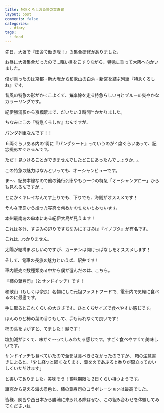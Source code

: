 ```yaml
---
title: 特急くろしお＆柿の葉寿司
layout: post
comments: false
categories:
  - diary
tags:
  - food
---
```

先日、大阪で『田舎で働き隊！』の集合研修がありました。

お昼に大阪集合だったので…眠い目をこすりながら、特急に乗って大阪へ向かいました。

<amp-img src="/img/uploads/2009/11/kuroshio-express-1.jpg" alt="特急くろしお" width="400" height="300" layout="responsive"></amp-img>

僕が乗ったのは京都・新大阪から和歌山の白浜・新宮を結ぶ列車『特急くろしお』です。

昔風の特急の形がかっこよくて、海岸線を走る特急らしい白とブルーの爽やかなカラーリングです。

紀伊勝浦駅から京橋駅まで、だいたい３時間半かかりました。

ちなみにこの『特急くろしお』なんですが、

<amp-img src="/img/uploads/2009/11/kuroshio-express-2.jpg" alt="パンダ列車" width="400" height="300" layout="responsive"></amp-img>

パンダ列車なんです！！

６両ぐらいある内の1両に『パンダシート』っていうのが４席ぐらいあって、記念撮影ができるんです。

ただ！見つけることができませんでしたどこにあったんでしょうか…。

この特急の魅力はなんといっても、オーシャンビューです。

ま～、紀勢本線なので他の鈍行列車やもう一つの特急「オーシャンアロー」からも見れるんですが...

とにかくキレイなんです上りでも、下りでも、海側がオススメです！

そんな車窓から撮った写真を何枚かのせたいとおもいます。

<amp-img src="/img/uploads/2009/11/kuroshio-express-3.jpg" alt="くろしお車窓からの紀伊大島" width="400" height="300" layout="responsive"></amp-img>

本州最南端の串本にある紀伊大島が見えます！

<amp-img src="/img/uploads/2009/11/kuroshio-express-4.jpg" alt="くろしお車窓からのすさみ" width="400" height="300" layout="responsive"></amp-img>

これは多分、すさみの辺りですちなみにすさみは『イノブタ』が有名です。

<amp-img src="/img/uploads/2009/11/kuroshio-express-5.jpg" alt="くろしお車窓から" width="400" height="300" layout="responsive"></amp-img>

これは…わかりません。

太陽が結構まぶしいのですが、カーテンは開けっぱなしをオススメします！

そして、電車の長旅の魅力といえば、駅弁です！

車内販売で数種類ある中から僕が選んだのは、こちら。

<amp-img src="/img/uploads/2009/11/kuroshio-express-6.jpg" alt="くろしお車内販売の柿の葉すし" width="400" height="300" layout="responsive"></amp-img>

『柿の葉寿司』（とサンドイッチ）です！

和歌山（もしくは奈良）名物にして元祖ファストフードで、電車内で気軽に食べるのに最適です。

手に取るとこれくらいの大きさです。ひとくちサイズで食べやすい感じです。

<amp-img src="/img/uploads/2009/11/kuroshio-express-7.jpg" alt="柿の葉すし" width="400" height="300" layout="responsive"></amp-img>

ほんのりと柿の葉の香りもして、手も汚れなくて良いです！

<amp-img src="/img/uploads/2009/11/kuroshio-express-8.jpg" alt="柿の葉すし中身" width="400" height="300" layout="responsive"></amp-img>

柿の葉をはがすと、でました！鯖です！

塩加減がよくて、味がぐ～ってしみわたる感じです。すごく食べやすくて美味しいです。

サンドイッチも食べていたので全部は食べきらなかったのですが、
箱の注意書きによると、「少し経つと固くなります、葉を火であぶると香りが際立っておいしくいただけます」

と書いてありました。美味そう！賞味期限も２日くらい持つようです。

車窓から見える海の景色と、柿の葉寿司のコラボレーションは最高でした。

皆様、関西や西日本から勝浦に来られる際はぜひ、この組み合わせを体験してみてくださいね


 [1]: /img/uploads/2009/11/kuroshio-express-1.jpg
 [2]: /img/uploads/2009/11/kuroshio-express-2.jpg
 [3]: /img/uploads/2009/11/kuroshio-express-3.jpg
 [4]: /img/uploads/2009/11/kuroshio-express-4.jpg
 [5]: /img/uploads/2009/11/kuroshio-express-5.jpg
 [6]: /img/uploads/2009/11/kuroshio-express-6.jpg
 [7]: /img/uploads/2009/11/kuroshio-express-7.jpg
 [8]: /img/uploads/2009/11/kuroshio-express-8.jpg
